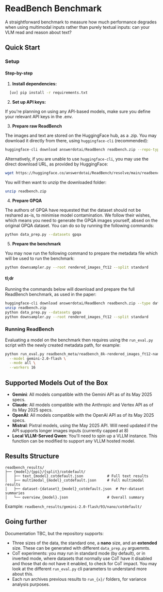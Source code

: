 # ReadBench Benchmark

A straightforward benchmark to measure how much performance degrades when using multimodal inputs rather than purely textual inputs: can your VLM read and reason about text?

## Quick Start

### Setup

#### Step-by-step

1. **Install dependencies:**

```bash
  [uv] pip install -r requirements.txt
```

2. **Set up API keys:**

If you're planning on using any API-based models, make sure you define your relevant API keys in the .env.

3. **Prepare raw ReadBench**

The images and text are stored on the HuggingFace hub, as a .zip. You may download it directly from there, using `huggingface-cli` (recommended):

```bash
huggingface-cli download answerdotai/ReadBench readbench.zip --repo-type dataset
```

Alternatively, if you are unable to use `huggingface-cli`, you may use the direct download URL, as provided by HuggingFace:

```bash
wget https://huggingface.co/answerdotai/ReadBench/resolve/main/readbench.zip?download=true -O readbench.zip
```

You will then want to unzip the downloaded folder:

```bash
unzip readbench.zip
```

4. **Prepare GPQA**

The authors of GPQA have requested that the dataset should not be reshared as-is, to minimise model contamination. We follow their wishes, which means you need to generate the GPQA images yourself, absed on the original GPQA dataset. You can do so by running the following commands:
```bash
python data_prep.py --datasets gpqa
```

5. **Prepare the benchmark**

You may now run the following command to prepare the metadata file which will be used to run the benchmark:

```bash
python downsampler.py --root rendered_images_ft12 --split standard
```

#### tl;dr

Running the commands below will download and prepare the full ReadBench benchmark, as used in the paper:

```bash
huggingface-cli download answerdotai/ReadBench readbench.zip --type dataset
unzip readbench.zip
python data_prep.py --datasets gpqa
python downsampler.py --root rendered_images_ft12 --split standard
```



### Running ReadBench

  Evaluating a model on the benchmark then requires using the `run_eval.py` script with the newly created metadata path, for example:

```bash
python run_eval.py readbench_meta/readbench_8k-rendered_images_ft12-nano_metadata.json \
  --model gemini-2.0-flash \
  --mode all \
  --workers 16
```


## Supported Models Out of the Box

- **Gemini**: All models compatible with the Gemini API as of its May 2025 specs.
- **Claude**: All models compatible with the Anthropic and Vertex API as of its May 2025 specs.
- **OpenAI**: All models compatible with the OpenAI API as of its May 2025 specs.
- **Mistral**: Pixtral models, using the May 2025 API. Will need updated if the API supports longer images inputs (currently capped at 8)
- **Local VLLM-Served Qwen**: You'll need to spin up a VLLM instance. This function can be modified to support any VLLM hosted model.

## Results Structure

```
readbench_results/
├── {model}/{ppi}/{split}/cotdefault/
│   ├── text_{model}_cotdefault.json           # Full text results
│   ├── multimodal_{model}_cotdefault.json     # Full multimodal results  
│   ├── dataset-{dataset}_{model}_cotdefault.json  # Per-dataset summaries
│   └── overview_{model}.json                  # Overall summary
```

Example: `readbench_results/gemini-2.0-flash/93/nano/cotdefault/`

## Going further

Documentation TBC, but the repository supports:
- Three sizes of the data, the standard one, a **nano** size, and an **extended** size. These can be generated with different `data_prep.py` arguemnts.
- CoT experiments: you may run in standard mode (by default), or in inverted mode, where datasets that normally use CoT have it disabled and those that do not have it enabled, to check for CoT impact. You may look at the different `run_eval.py` cli parameters to understand more about this.
- Each run archives previous results to `run_{x}/` folders, for variance analysis purposes.
